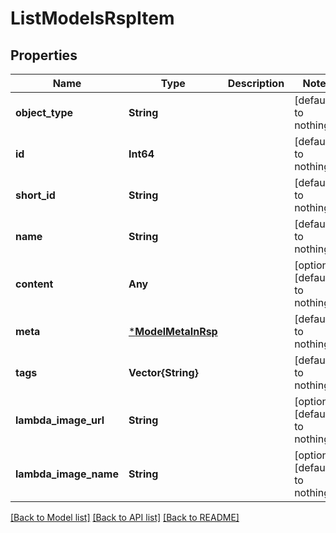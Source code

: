 # ListModelsRspItem


## Properties
Name | Type | Description | Notes
------------ | ------------- | ------------- | -------------
**object_type** | **String** |  | [default to nothing]
**id** | **Int64** |  | [default to nothing]
**short_id** | **String** |  | [default to nothing]
**name** | **String** |  | [default to nothing]
**content** | **Any** |  | [optional] [default to nothing]
**meta** | [***ModelMetaInRsp**](ModelMetaInRsp.md) |  | [default to nothing]
**tags** | **Vector{String}** |  | [default to nothing]
**lambda_image_url** | **String** |  | [optional] [default to nothing]
**lambda_image_name** | **String** |  | [optional] [default to nothing]


[[Back to Model list]](../README.md#models) [[Back to API list]](../README.md#api-endpoints) [[Back to README]](../README.md)


